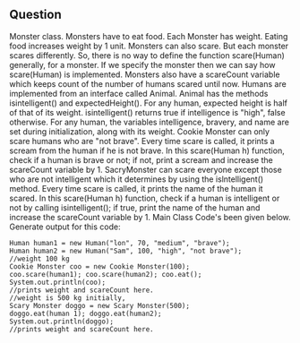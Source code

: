 ## Question
Monster class. Monsters have to eat food. Each Monster has weight. Eating food increases weight by 1 unit. Monsters can also scare. But each monster scares differently. So, there is no way to define the function scare(Human) generally, for a monster. If we specify the monster then we can say how scare(Human) is implemented. Monsters also have a scareCount variable which keeps count of the number of humans scared until now.
Humans are implemented from an interface called Animal. Animal has the methods isintelligent() and expectedHeight(). For any human, expected height is half of that of its weight. isintelligent() returns true if intelligence is "high", false otherwise. For any human, the variables intelligence, bravery, and name are set during initialization, along with its weight.
Cookie Monster can only scare humans who are "not brave". Every time scare is called, it prints a scream from the human if he is not brave. In this scare(Human h) function, check if a human is brave or not; if not, print a scream and increase the scareCount variable by 1.
SacryMonster can scare everyone except those who are not intelligent which it determines by using the islntelligent() method. Every time scare is called, it prints the name of the human it scared. In this scare(Human h) function, check if a human is intelligent or not by calling isintelligent(); if true, print the name of the human and increase the scareCount variable by 1. 
Main Class Code's been given below. 
Generate output for this code:

    Human human1 = new Human("lon", 70, "medium", "brave"); 
    Human human2 = new Human("Sam", 100, "high", "not brave");
    //weight 100 kg
    Cookie Monster coo = new Cookie Monster(100); 
    coo.scare(human1); coo.scare(human2); coo.eat(); 
    System.out.println(coo);
    //prints weight and scareCount here.
    //weight is 500 kg initially,
    Scary Monster doggo = new Scary Monster(500); 
    doggo.eat(human 1); doggo.eat(human2); 
    System.out.println(doggo);
    //prints weight and scareCount here.

